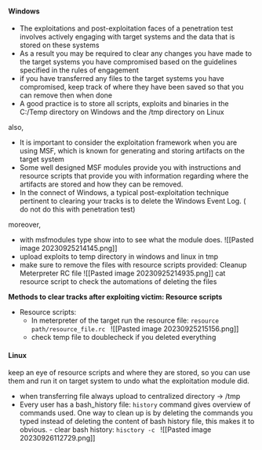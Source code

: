 
#### Windows 

- The exploitations and post-exploitation faces of a penetration test involves actively engaging with target systems and the data that is stored on these systems 
- As a result you may be required to clear any changes you have made to the target systems you have compromised based on the guidelines specified in the rules of engagement 
- if you have transferred any files to the target systems you have compromised, keep track of where they have been saved so that you can remove then when done 
- A good practice is to store all scripts, exploits and binaries in the C:/Temp directory on Windows and the /tmp directory on Linux

also, 

- It is important to consider the exploitation framework when you are using MSF, which is known for generating and storing artifacts on the target system 
- Some well designed MSF modules provide you with instructions and resource scripts that provide you with information regarding where the artifacts are stored and how they can be removed. 
- In the connect of Windows, a typical post-exploitation technique pertinent to clearing your tracks is to delete the Windows Event Log. ( do not do this with penetration test)

moreover, 

- with msfmodules type show into to see what the module does. 
![[Pasted image 20230925214145.png]]
- upload exploits to temp directory in windows and linux in tmp 
- make sure to remove the files with resource scripts provided: Cleanup Meterpreter RC file
	![[Pasted image 20230925214935.png]]
	cat resource script to check the automations of deleting the files 


**Methods to clear tracks after exploiting victim: Resource scripts** 

- Resource scripts: 
	- In meterpreter of the target run the resource file: ``resource path/resource_file.rc `` ![[Pasted image 20230925215156.png]]
	- check temp file to doublecheck if you deleted everything 




#### Linux 

keep an eye of resource scripts and where they are stored, so you can use them and run it on target system to undo what the exploitation module did. 

- when transferring file always upload to centralized directory -> /tmp 
- Every user has a bash_history file: ``history`` command gives overview of commands used. One way to clean up is by deleting the commands you typed instead of deleting the content of bash history file, this makes it to obvious. 
		- clear bash history: ``hisctory -c ``
![[Pasted image 20230926112729.png]]



